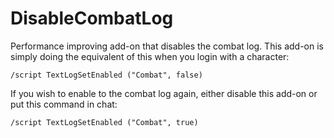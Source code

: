# DisableCombatLog

Performance improving add-on that disables the combat log. This add-on is simply doing the equivalent of this when you login with a character:

`/script TextLogSetEnabled ("Combat", false)`

If you wish to enable to the combat log again, either disable this add-on or put this command in chat:

`/script TextLogSetEnabled ("Combat", true)`
